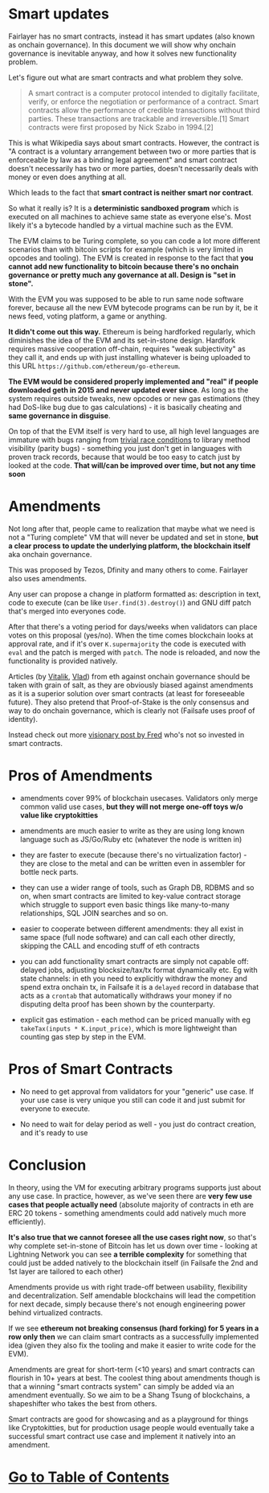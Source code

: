 # Smart updates

Fairlayer has no smart contracts, instead it has smart updates (also known as onchain governance). In this document we will show why onchain governance is inevitable anyway, and how it solves new functionality problem.

Let's figure out what are smart contracts and what problem they solve.

> A smart contract is a computer protocol intended to digitally facilitate, verify, or enforce the negotiation or performance of a contract. Smart contracts allow the performance of credible transactions without third parties. These transactions are trackable and irreversible.[1] Smart contracts were first proposed by Nick Szabo in 1994.[2]

This is what Wikipedia says about smart contracts. However, the contract is "A contract is a voluntary arrangement between two or more parties that is enforceable by law as a binding legal agreement" and smart contract doesn't necessarily has two or more parties, doesn't necessarily deals with money or even does anything at all.

Which leads to the fact that **smart contract is neither smart nor contract**.

So what it really is? It is a **deterministic sandboxed program** which is executed on all machines to achieve same state as everyone else's. Most likely it's a bytecode handled by a virtual machine such as the EVM. 

The EVM claims to be Turing complete, so you can code a lot more different scenarios than with bitcoin scripts for example (which is very limited in opcodes and tooling). The EVM is created in response to the fact that **you cannot add new functionality to bitcoin because there's no onchain governance or pretty much any governance at all. Design is "set in stone".**

With the EVM you was supposed to be able to run same node software forever, because all the new EVM bytecode programs can be run by it, be it news feed, voting platform, a game or anything. 

**It didn't come out this way.** Ethereum is being hardforked regularly, which diminishes the idea of the EVM and its set-in-stone design. Hardfork requires massive cooperation off-chain, requires "weak subjectivity" as they call it, and ends up with just installing whatever is being uploaded to this URL `https://github.com/ethereum/go-ethereum`.

**The EVM would be considered properly implemented and "real" if people downloaded geth in 2015 and never updated ever since**. As long as the system requires outside tweaks, new opcodes or new gas estimations (they had DoS-like bug due to gas calculations) - it is basically cheating and **same governance in disguise**.

On top of that the EVM itself is very hard to use, all high level languages are immature with bugs ranging from <a href="https://medium.com/@homakov/make-ethereum-blockchain-again-ef73c5b86582">trivial race conditions</a> to library method visibility (parity bugs) - something you just don't get in languages with proven track records, because that would be too easy to catch just by looked at the code. **That will/can be improved over time, but not any time soon**

# Amendments

Not long after that, people came to realization that maybe what we need is not a "Turing complete" VM that will never be updated and set in stone, **but a clear process to update the underlying platform, the blockchain itself** aka onchain governance.

This was proposed by Tezos, Dfinity and many others to come. Fairlayer also uses amendments.

Any user can propose a change in platform formatted as: description in text, code to execute (can be like `User.find(3).destroy()`) and GNU diff patch that's merged into everyones code.

After that there's a voting period for days/weeks when validators can place votes on this proposal (yes/no). When the time comes blockchain looks at approval rate, and if it's over `K.supermajority` the code is executed with `eval` and the patch is merged with `patch`. The node is reloaded, and now the functionality is provided natively.

Articles (by <a href="http://vitalik.ca/general/2017/12/17/voting.html">Vitalik</a>, <a href="https://medium.com/@Vlad_Zamfir/against-on-chain-governance-a4ceacd040ca">Vlad</a>) from eth against onchain governance should be taken with grain of salt, as they are obviously biased against amendments as it is a superior solution over smart contracts (at least for foreseeable future). They also pretend that Proof-of-Stake is the only consensus and way to do onchain governance, which is clearly not (Failsafe uses proof of identity).

Instead check out more <a href="https://medium.com/@FEhrsam/blockchain-governance-programming-our-future-c3bfe30f2d74">visionary post by Fred</a> who's not so invested in smart contracts.

# Pros of Amendments

* amendments cover 99% of blockchain usecases. Validators only merge common valid use cases, **but they will not merge one-off toys w/o value like cryptokitties**

* amendments are much easier to write as they are using long known language such as JS/Go/Ruby etc (whatever the node is written in)

* they are faster to execute (because there's no virtualization factor) - they are close to the metal and can be written even in assembler for bottle neck parts.

* they can use a wider range of tools, such as Graph DB, RDBMS and so on, when smart contracts are limited to key-value contract storage which struggle to support even basic things like many-to-many relationships, SQL JOIN searches and so on.

* easier to cooperate between different amendments: they all exist in same space (full node software) and can call each other directly, skipping the CALL and encoding stuff of eth contracts

* you can add functionality smart contracts are simply not capable off: delayed jobs, adjusting blocksize/tax/tx format dynamically etc. Eg with state channels: in eth you need to explicitly withdraw the money and spend extra onchain tx, in Failsafe it is a `delayed` record in database that acts as a `crontab` that automatically withdraws your money if no disputing delta proof has been shown by the counterparty.

* explicit gas estimation - each method can be priced manually with eg `takeTax(inputs * K.input_price)`, which is more lightweight than counting gas step by step in the EVM.

# Pros of Smart Contracts

* No need to get approval from validators for your "generic" use case. If your use case is very unique you still can code it and just submit for everyone to execute. 

* No need to wait for delay period as well - you just do contract creation, and it's ready to use

# Conclusion

In theory, using the VM for executing arbitrary programs supports just about any use case. In practice, however, as we've seen there are **very few use cases that people actually need** (absolute majority of contracts in eth are ERC 20 tokens - something amendments could add natively much more efficiently). 

**It's also true that we cannot foresee all the use cases right now**, so that's why complete set-in-stone of Bitcoin has let us down over time - looking at Lightning Network you can see **a terrible complexity** for something that could just be added natively to the blockchain itself (in Failsafe the 2nd and 1st layer are tailored to each other)

Amendments provide us with right trade-off between usability, flexibility and decentralization. Self amendable blockchains will lead the competition for next decade, simply because there's not enough engineering power behind virtualized contracts.

If we see **ethereum not breaking consensus (hard forking) for 5 years in a row only then** we can claim smart contracts as a successfully implemented idea (given they also fix the tooling and make it easier to write code for the EVM).

Amendments are great for short-term (<10 years) and smart contracts can flourish in 10+ years at best. The coolest thing about amendments though is that a winning "smart contracts system" can simply be added via an amendment eventually. So we aim to be a Shang Tsung of blockchains, a shapeshifter who takes the best from others.

Smart contracts are good for showcasing and as a playground for things like Cryptokitties, but for production usage people would eventually take a successful smart contract use case and implement it natively into an amendment.


# [Go to Table of Contents](/wiki/0_home.md)
